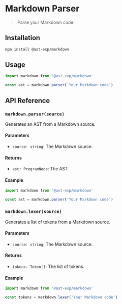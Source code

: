 # Markdown Parser

> Parse your Markdown code.

## Installation

```bash
npm install @ast-exp/markdown
```

## Usage

```ts
import markdown from '@ast-exp/markdown'

const ast = markdown.parser('Your Markdown code')
```

## API Reference

### `markdown.parser(source)`

Generates an AST from a Markdown source.

#### Parameters

- `source: string`: The Markdown source.

#### Returns

- `ast: ProgramNode`: The AST.

#### Example

```ts
import markdown from '@ast-exp/markdown'

const ast = markdown.parser('Your Markdown code')
```

### `markdown.lexer(source)`

Generates a list of tokens from a Markdown source.

#### Parameters

- `source: string`: The Markdown source.

#### Returns

- `tokens: Token[]`: The list of tokens.

#### Example

```ts
import markdown from '@ast-exp/markdown'

const tokens = markdown.lexer('Your Markdown code')
```
